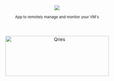 
<p align="center">
  <img src="https://raw.githubusercontent.com/gauravmehta13/ReCon./master/github%20logo.png?token=AMMWUTFGB232RAVNQ3WVUQS7LN46O" />
</p>
<p align="center">
  <sub>App to remotely manage and monitor your VM's<sub>
</p>
 
 <p align="center">
  <img src="https://raw.githubusercontent.com/andreasbm/readme/master/assets/lines/colored.png" img width="5000" height="5" />
</p>

> 
 <p align="center">
  <img src="https://raw.githubusercontent.com/andreasbm/readme/master/assets/lines/colored.png" img width="5000" height="5" />
</p>
 

<p align="center">
  <a href="https://play.google.com/store/apps/details?id=com.gauravmehta13.RMM&hl">
         <img alt="Qries" src="https://play.google.com/intl/en_us/badges/static/images/badges/en_badge_web_generic.png"
              img width="325" height="125"
        >
      </a></p>




